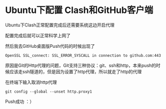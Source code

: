 # Ubuntu下配置 Clash和GitHub客户端


Ubuntu下Clash正常配置完成后还需要系统这边开启代理

配置完成后就可以正常科学上网了

然后我去GitHub桌面版Push代码的时候出现了

```
OpenSSL SSL_connect: SSL_ERROR_SYSCALL in connection to github.com:443
```

原因是Git的Http代理的问题，Git支持三种协议：git、ssh和http，本来push的时候应该走ssh隧道的，但是因为设置了http代理，所以就走了http的代理

在终端下输入取消http代理

```
git config --global --unset http.proxy1
```

Push成功 ：）